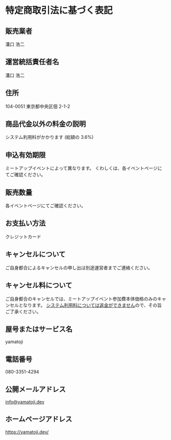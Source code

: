 # 特定商取引法に基づく表記

## 販売業者

溝口 浩二

## 運営統括責任者名

溝口 浩二

## 住所　

104-0051
東京都中央区佃 2-1-2

## 商品代金以外の料金の説明

システム利用料がかかります (総額の 3.6%)

## 申込有効期限

ミートアップイベントによって異なります。
くわしくは、各イベントページにてご確認ください。

## 販売数量

各イベントページにてご確認ください。

## お支払い方法

クレジットカード

## キャンセルについて

ご自身都合によるキャンセルの申し出は別途運営者までご連絡ください。

## キャンセル料について

ご自身都合のキャンセルでは、ミートアップイベント参加費本体価格のみのキャンセルとなります。
[システム利用料については返金ができません](https://example.com/)ので、その旨ご了承ください。

## 屋号またはサービス名

yamatoji

## 電話番号

080-3351-4294

## 公開メールアドレス

info@yamatoji.dev

## ホームページアドレス

https://yamatoji.dev/

